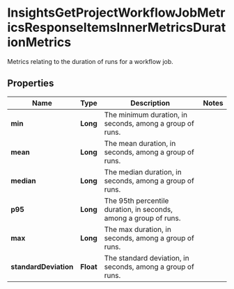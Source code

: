 

# InsightsGetProjectWorkflowJobMetricsResponseItemsInnerMetricsDurationMetrics

Metrics relating to the duration of runs for a workflow job.

## Properties

| Name | Type | Description | Notes |
|------------ | ------------- | ------------- | -------------|
|**min** | **Long** | The minimum duration, in seconds, among a group of runs. |  |
|**mean** | **Long** | The mean duration, in seconds, among a group of runs. |  |
|**median** | **Long** | The median duration, in seconds, among a group of runs. |  |
|**p95** | **Long** | The 95th percentile duration, in seconds, among a group of runs. |  |
|**max** | **Long** | The max duration, in seconds, among a group of runs. |  |
|**standardDeviation** | **Float** | The standard deviation, in seconds, among a group of runs. |  |



